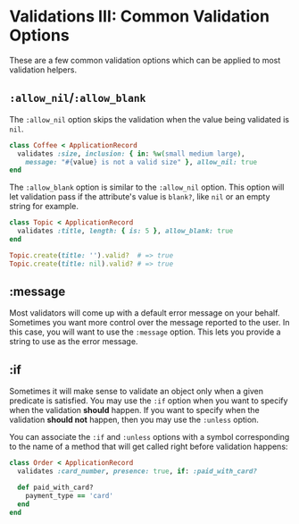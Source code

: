 # Validations III: Common Validation Options

These are a few common validation options which can be applied to most
validation helpers.

## `:allow_nil`/`:allow_blank`

The `:allow_nil` option skips the validation when the value being validated is
`nil`.

```ruby
class Coffee < ApplicationRecord
  validates :size, inclusion: { in: %w(small medium large),
    message: "#{value} is not a valid size" }, allow_nil: true
end
```

The `:allow_blank` option is similar to the `:allow_nil` option. This option
will let validation pass if the attribute's value is `blank?`, like `nil` or an
empty string for example.

```ruby
class Topic < ApplicationRecord
  validates :title, length: { is: 5 }, allow_blank: true
end

Topic.create(title: '').valid?  # => true
Topic.create(title: nil).valid? # => true
```

## :message

Most validators will come up with a default error message on your behalf.
Sometimes you want more control over the message reported to the user. In this
case, you will want to use the `:message` option. This lets you provide a string
to use as the error message.

## :if

Sometimes it will make sense to validate an object only when a given predicate
is satisfied. You may use the `:if` option when you want to specify when the
validation **should** happen. If you want to specify when the validation
**should not** happen, then you may use the `:unless` option.

You can associate the `:if` and `:unless` options with a symbol corresponding to
the name of a method that will get called right before validation happens:

```ruby
class Order < ApplicationRecord
  validates :card_number, presence: true, if: :paid_with_card?

  def paid_with_card?
    payment_type == 'card'
  end
end
```

